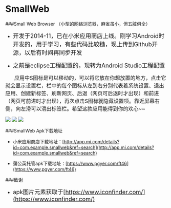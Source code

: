 # SmallWeb

###Small Web Browser （小型的网络浏览器，麻雀虽小，但五脏俱全）


- <font size=4>开发于2014-11，已在小米应用商店上线。刚学习Android时开发的，用于学习，有些代码比较糙，现上传到Github开源，以后有时间再同步开发</font>

- <font size=4>之前是eclipse工程配置的，现转为Android Studio工程配置</font>


　　<font size=3>应用中S图标是可以移动的，可以将它放在你想放置的地方，点击它就会显示设置栏，栏中的每个图标从左到右分别代表着系统设置、退出应用、创建新标签、刷新网页、后退（网页可后退时才出现）和前进（网页可前进时才出现），再次点击S图标就隐藏设置项。靠近屏幕右侧，向左滑可以滑出标签栏。希望这款应用能得到你的欢心~~</font>


![](http://i.imgur.com/JWemwpN.png)  ![](http://i.imgur.com/LDL48JW.png)  ![](http://i.imgur.com/8LsFavg.png)

###SmallWeb Apk下载地址

- 小米应用商店下载地址：[http://app.mi.com/details?id=com.example.smallweb&ref=search](http://app.mi.com/details?id=com.example.smallweb&ref=search)

- 蒲公英托管apk下载地址：[https://www.pgyer.com/ft46](https://www.pgyer.com/ft46)


###致谢

- <font size=4>apk图片元素获取于[https://www.iconfinder.com/](https://www.iconfinder.com/) </font>